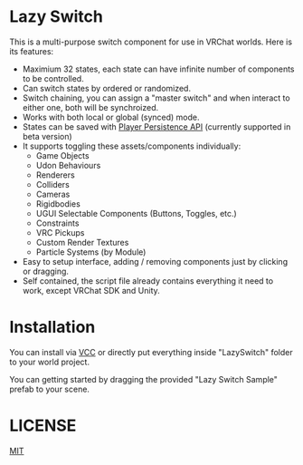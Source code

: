 # Lazy Switch

This is a multi-purpose switch component for use in VRChat worlds. Here is its features:

- Maximium 32 states, each state can have infinite number of components to be controlled.
- Can switch states by ordered or randomized.
- Switch chaining, you can assign a "master switch" and when interact to either one, both will be synchroized.
- Works with both local or global (synced) mode.
- States can be saved with [Player Persistence API](https://vrc-persistence-docs.netlify.app/worlds/udon/persistence/) (currently supported in beta version)
- It supports toggling these assets/components individually:
    - Game Objects
    - Udon Behaviours
    - Renderers
    - Colliders
    - Cameras
    - Rigidbodies
    - UGUI Selectable Components (Buttons, Toggles, etc.)
    - Constraints
    - VRC Pickups
    - Custom Render Textures
    - Particle Systems (by Module)
- Easy to setup interface, adding / removing components just by clicking or dragging.
- Self contained, the script file already contains everything it need to work, except VRChat SDK and Unity.

# Installation

You can install via [VCC](https://xtlcdn.github.io/vpm/) or directly put everything inside "LazySwitch" folder to your world project.

You can getting started by dragging the provided "Lazy Switch Sample" prefab to your scene.

# LICENSE

[MIT](LICENSE)
